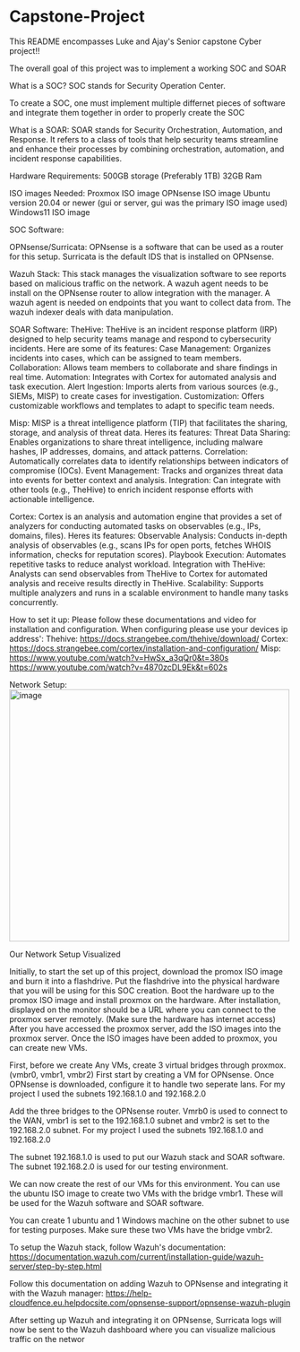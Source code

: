 # Capstone-Project
This README encompasses Luke and Ajay's Senior capstone Cyber project!!

The overall goal of this project was to implement a working SOC and SOAR

What is a SOC? SOC stands for Security Operation Center.

To create a SOC, one must implement multiple differnet pieces of software and integrate them together in order to properly create the SOC

What is a SOAR: SOAR stands for Security Orchestration, Automation, and Response. It refers to a class of tools that help security teams streamline and enhance their processes by combining orchestration, automation, and incident response capabilities.

Hardware Requirements: 500GB storage (Preferably 1TB) 32GB Ram

ISO images Needed: Proxmox ISO image OPNsense ISO image Ubuntu version 20.04 or newer (gui or server, gui was the primary ISO image used) Windows11 ISO image

SOC Software:

OPNsense/Surricata: OPNsense is a software that can be used as a router for this setup. Surricata is the default IDS that is installed on OPNsense.

Wazuh Stack: This stack manages the visualization software to see reports based on malicious traffic on the network. A wazuh agent needs to be install on the OPNsense router to allow integration with the manager. A wazuh agent is needed on endpoints that you want to collect data from. The wazuh indexer deals with data manipulation.

SOAR Software: TheHive: TheHive is an incident response platform (IRP) designed to help security teams manage and respond to cybersecurity incidents. Here are some of its features: Case Management: Organizes incidents into cases, which can be assigned to team members. Collaboration: Allows team members to collaborate and share findings in real time. Automation: Integrates with Cortex for automated analysis and task execution. Alert Ingestion: Imports alerts from various sources (e.g., SIEMs, MISP) to create cases for investigation. Customization: Offers customizable workflows and templates to adapt to specific team needs.

Misp: MISP is a threat intelligence platform (TIP) that facilitates the sharing, storage, and analysis of threat data. Heres its features: Threat Data Sharing: Enables organizations to share threat intelligence, including malware hashes, IP addresses, domains, and attack patterns. Correlation: Automatically correlates data to identify relationships between indicators of compromise (IOCs). Event Management: Tracks and organizes threat data into events for better context and analysis. Integration: Can integrate with other tools (e.g., TheHive) to enrich incident response efforts with actionable intelligence.

Cortex: Cortex is an analysis and automation engine that provides a set of analyzers for conducting automated tasks on observables (e.g., IPs, domains, files). Heres its features: Observable Analysis: Conducts in-depth analysis of observables (e.g., scans IPs for open ports, fetches WHOIS information, checks for reputation scores). Playbook Execution: Automates repetitive tasks to reduce analyst workload. Integration with TheHive: Analysts can send observables from TheHive to Cortex for automated analysis and receive results directly in TheHive. Scalability: Supports multiple analyzers and runs in a scalable environment to handle many tasks concurrently.

How to set it up: Please follow these documentations and video for installation and configuration. When configuring please use your devices ip address': Thehive: https://docs.strangebee.com/thehive/download/ Cortex: https://docs.strangebee.com/cortex/installation-and-configuration/ Misp: https://www.youtube.com/watch?v=HwSx_a3qQr0&t=380s https://www.youtube.com/watch?v=4870zcDL9Ek&t=602s

Network Setup:
<img width="500" height="450" alt="image" src="https://github.com/user-attachments/assets/4121d6f1-6f46-4d62-99cd-0bf983e4e4b6" />


Our Network Setup Visualized

Initially, to start the set up of this project, download the promox ISO image and burn it into a flashdrive. Put the flashdrive into the physical hardware that you will be using for this SOC creation. Boot the hardware up to the promox ISO image and install proxmox on the hardware. After installation, displayed on the monitor should be a URL where you can connect to the proxmox server remotely. (Make sure the hardware has internet access) After you have accessed the proxmox server, add the ISO images into the proxmox server. Once the ISO images have been added to proxmox, you can create new VMs.

First, before we create Any VMs, create 3 virtual bridges through proxmox.(vmbr0, vmbr1, vmbr2) First start by creating a VM for OPNsense. Once OPNsense is downloaded, configure it to handle two seperate lans. For my project I used the subnets 192.168.1.0 and 192.168.2.0

Add the three bridges to the OPNsense router. Vmrb0 is used to connect to the WAN, vmbr1 is set to the 192.168.1.0 subnet and vmbr2 is set to the 192.168.2.0 subnet. For my project I used the subnets 192.168.1.0 and 192.168.2.0

The subnet 192.168.1.0 is used to put our Wazuh stack and SOAR software. The subnet 192.168.2.0 is used for our testing environment.

We can now create the rest of our VMs for this environment. You can use the ubuntu ISO image to create two VMs with the bridge vmbr1. These will be used for the Wazuh software and SOAR software.

You can create 1 ubuntu and 1 Windows machine on the other subnet to use for testing purposes. Make sure these two VMs have the bridge vmbr2.

To setup the Wazuh stack, follow Wazuh's documentation: https://documentation.wazuh.com/current/installation-guide/wazuh-server/step-by-step.html

Follow this documentation on adding Wazuh to OPNsense and integrating it with the Wazuh manager: https://help-cloudfence.eu.helpdocsite.com/opnsense-support/opnsense-wazuh-plugin

After setting up Wazuh and integrating it on OPNsense, Surricata logs will now be sent to the Wazuh dashboard where you can visualize malicious traffic on the networ
